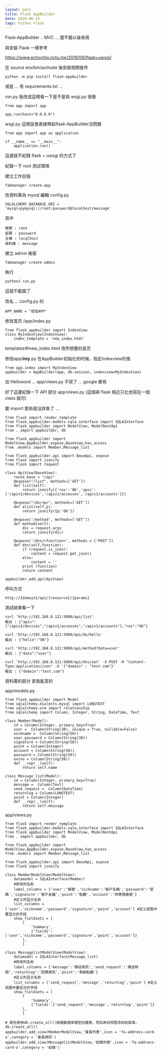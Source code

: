 ```yaml
---
layout: post
title: Flask AppBuilder
date: 2020-06-25
tags: Python Flask
---
```


Flask-AppBuilder .. MVC ... 還不錯以後來用

與安裝 Flask 一樣參考

https://www.echochio.nctu.me/2019/09/flask+uwsgi/

在 source env/bin/activate 後安裝相關套件
```
python -m pip install flask-appbuilder
```
或是 ...  有 requirements.txt ...

run.py 我改成這樣看一下是不是與 wsgi.py 很像

```
from app import app

app.run(host="0.0.0.0")

```
wsgi.py 這樣設會直接帶起flask-AppBuilder沒問題

```
from app import app as application

if __name__ == "__main__":
    application.run()
```

這邊就不紀錄 flask + uwsgi 的方式了

紀錄一下 root 測試環境

建立工作目錄
```
fabmanager create-app
```

改資料庫為 mysql 編輯 config.py 

```
SQLALCHEMY_DATABASE_URI = 'mysql+pymysql://root:password@localhost/message'
```
其中 
```
帳號 : root
密碼 : password
主機 : locqlhost
資料庫 : message
```

建立 admin 帳密
```
fabmanager create-admin
```

執行
```
python3 run.py
```

這就不截圖了

改名 ... config.py 的 
```
APP_NAME = "短信APP"
```
修改首页 /app/index.py
```
from flask_appbuilder import IndexView
class MyIndexView(IndexView):
    index_template = 'new_index.html'
```

templates中new_index.html 改所想要的首页

修改app/__iniy__.py 在AppBuilder初始化的时候，指定indexview的值
```
from app.index import MyIndexView
appbuilder = AppBuilder(app, db.session, indexview=MyIndexView)
```

加 Helloword ... app/views.py 不寫了 ... google 都有

好了這邊紀錄一下 API 部分  app/views.py (這個與 flask 相近只比他寫在一個 class 就可)

要 import 那些就沒詳查了 ....
```
from flask import render_template
from flask_appbuilder.models.sqla.interface import SQLAInterface
from flask_appbuilder import ModelView, ModelRestApi
from . import appbuilder, db

from flask_appbuilder import ModelView,AppBuilder,expose,BaseView,has_access
from .models import Member,Message_list

from flask_appbuilder.api import BaseApi, expose
from flask import jsonify
from flask import request

class ApiView(BaseView):
    route_base = "/api"
    @expose("/list", methods=['GET'])
    def list(self):
        return jsonify({'res':'OK','apis':['/apiv1/devices','/apiv1/accesses','/apiv1/accounts']})

    @expose("/do/<p>", methods=['GET'])
    def alist(self,p):
        return jsonify({p:'OK'})
        
    @expose('/method', methods=['GET'])
    def method(self):
        dic = request.args
        return jsonify(dic)
        
    @expose('/dns/<function>', methods = ['POST'])
    def dns(self,function):
        if (request.is_json):
            content = request.get_json()
        else:
            content = ''
        print (function)
        return content

appbuilder.add_api(ApiView)
```

呼叫方式 
```
http://{domain}/api/{resource}/{params}
```

測試結果看一下
```
curl 'http://192.168.8.121:5000/api/list'
輸出 : {"apis":["/apiv1/devices","/apiv1/accesses","/apiv1/accounts"],"res":"OK"}

curl 'http://192.168.8.121:5000/api/do/hello'
輸出 : {"hello":"OK"}

curl 'http://192.168.8.121:5000/api/method?data=user'
輸出 : {"data":"user"}

curl 'http://192.168.8.121:5000/api/dns/set' -X POST -H "Content-Type:application/json" -d '{"domain" : "test.com"}'
輸出 : {"domain":"test.com"}

```


資料庫的部分 拿我亂寫的

app/models.py
```
from flask_appbuilder import Model
from sqlalchemy.dialects.mysql import LONGTEXT
from sqlalchemy.orm import relationship
from sqlalchemy import Column, Integer, String, DateTime, Text

class Member(Model):
    id = Column(Integer, primary_key=True)
    user =  Column(String(30), unique = True, nullable=False)
    nickname =  Column(String(50))
    user_password = Column(String(30))
    signature = Column(String(50))
    point = Column(Integer)
    account = Column(String(50))
    password = Column(String(50))
    extno = Column(String(50))
    def __repr__(self):
        return self.name

class Message_list(Model):
    id = Column(Integer, primary_key=True)
    message =  Column(Text)
    send_request =  Column(DateTime)
    returnlog = Column(LONGTEXT)
    point = Column(Integer)
    def __repr__(self):
        return self.message

```

app/views.py
```
from flask import render_template
from flask_appbuilder.models.sqla.interface import SQLAInterface
from flask_appbuilder import ModelView, ModelRestApi
from . import appbuilder, db

from flask_appbuilder import ModelView,AppBuilder,expose,BaseView,has_access
from .models import Member,Message_list

from flask_appbuilder.api import BaseApi, expose
from flask import jsonify

class MemberModelView(ModelView):
    datamodel = SQLAInterface(Member)
    #修改列名称
    label_columns = {'user':'帳號','nickname':'帳戶名稱','password':'密碼','signature':'客戶金鑰','point':'點數','account':'供應商帳號'}
    #定义列显示名称
    list_columns = ['user','nickname','password','signature','point','account'] #定义视图中要显示的字段
    show_fieldsets = [
        (
            'Summary',
            {'fields':['user','nickname','password','signature','point','account']}
        ),
        ]

class MessagelistModelView(ModelView):
    datamodel = SQLAInterface(Message_list)
    #修改列名称
    label_columns = {'message':'傳送資訊','send_request':'傳送時間','returnlog':'回應資訊','point':'剩餘點數'}
    #定义列显示名称
    list_columns = ['send_request','message','returnlog','point'] #定义视图中要显示的字段
    show_fieldsets = [
        (
            'Summary',
            {'fields':['send_request','message','returnlog','point']}
        ),
        ]

# 首先使用db.create_all()根据数据库模型创建表，然后再将视图添加到菜单。
db.create_all()
appbuilder.add_view(MemberModelView,'會員列表',icon = 'fa-address-card-o',category = '會員資訊')
appbuilder.add_view(MessagelistModelView,'紀錄列表',icon = 'fa-address-card-o',category = '紀錄')
```

